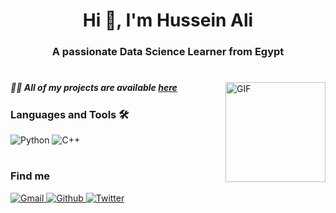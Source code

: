 <h1 align="center">Hi 👋, I'm Hussein Ali</h1>
<h3 align="center">A passionate Data Science Learner from Egypt</h3>

#
<img align="right" alt="GIF" height="160px" src="https://media.giphy.com/media/du3J3cXyzhj75IOgvA/giphy.gif" />
<h5 align="Left">👨‍💻 All of my projects are available <a href="https://github.com/HusseinAli404?tab=repositories">here</a></h5>

### Languages and Tools 🛠 
![Python](https://img.shields.io/badge/-Python-000?&logo=Python)
![C++](https://img.shields.io/badge/-C++-000?&logo=c%2b%2b&logoColor=00599C)

#
### Find me
<p>
  <a href="mailto:HusseinAli404@outlook.com">
    <img alt="Gmail" src="https://img.shields.io/badge/Gmail-%23BB001B.svg?&style=for-the-badge&logo=Gmail&logoColor=white" />
  </a>
  <a href="https://github.com/HusseinAli404">
    <img alt="Github" src="https://img.shields.io/badge/GitHub-%2312100E.svg?&style=for-the-badge&logo=Github&logoColor=white" />
  </a>
  <a href="https://twitter.com/HusseinAli404">
    <img alt="Twitter" src="https://img.shields.io/badge/twitter-%231DA1F2.svg?&style=for-the-badge&logo=twitter&logoColor=white" />
  </a>
</p>
